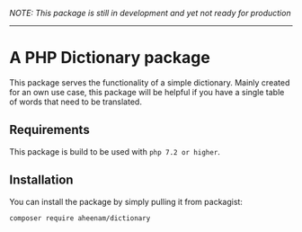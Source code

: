 *NOTE: This package is still in development and yet not ready for production*

---

A PHP Dictionary package
===

This package serves the functionality of a simple dictionary. Mainly created for an own use case, this package will be helpful if you have a single table of words that need to be translated.

Requirements
---

This package is build to be used with `php 7.2 or higher`.

Installation
---

You can install the package by simply pulling it from packagist:

```bash
composer require aheenam/dictionary
```
